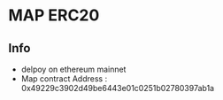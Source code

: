# MAP ERC20 

## Info

* delpoy on ethereum mainnet 
* Map contract Address : 0x49229c3902d49be6443e01c0251b02780397ab1a
